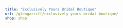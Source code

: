 ```yaml
---
title: "Exclusively Yours Bridal Boutique"
url: /glengarriff/exclusively-yours-bridal-boutique/
shop: shop
---
```

